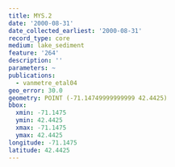 ```yaml
---
title: MYS.2
date: '2000-08-31'
date_collected_earliest: '2000-08-31'
record_type: core
medium: lake_sediment
feature: '264'
description: ''
parameters: ~
publications:
  - vanmetre_etal04
geo_error: 30.0
geometry: POINT (-71.14749999999999 42.4425)
bbox:
  xmin: -71.1475
  ymin: 42.4425
  xmax: -71.1475
  ymax: 42.4425
longitude: -71.1475
latitude: 42.4425
---
```

